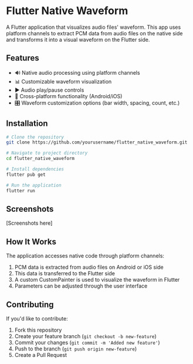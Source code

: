 # Flutter Native Waveform

A Flutter application that visualizes audio files' waveform. This app uses platform channels to extract PCM data from audio files on the native side and transforms it into a visual waveform on the Flutter side.

## Features

- 🔊 Native audio processing using platform channels
- 📊 Customizable waveform visualization
- ▶️ Audio play/pause controls
- 📱 Cross-platform functionality (Android/iOS)
- 🎛️ Waveform customization options (bar width, spacing, count, etc.)

## Installation

```bash
# Clone the repository
git clone https://github.com/yourusername/flutter_native_waveform.git

# Navigate to project directory
cd flutter_native_waveform

# Install dependencies
flutter pub get

# Run the application
flutter run
```

## Screenshots

[Screenshots here]

## How It Works

The application accesses native code through platform channels:

1. PCM data is extracted from audio files on Android or iOS side
2. This data is transferred to the Flutter side
3. A custom CustomPainter is used to visualize the waveform in Flutter
4. Parameters can be adjusted through the user interface

## Contributing

If you'd like to contribute:

1. Fork this repository
2. Create your feature branch (`git checkout -b new-feature`)
3. Commit your changes (`git commit -m 'Added new feature'`)
4. Push to the branch (`git push origin new-feature`)
5. Create a Pull Request
